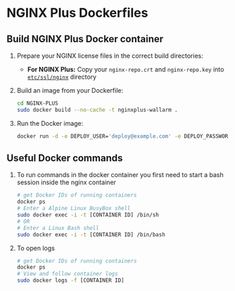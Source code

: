 # NGINX Plus Dockerfiles


## Build NGINX Plus Docker container

 1. Prepare your NGINX license files in the correct build directories:
      * **For NGINX Plus:** Copy your `nginx-repo.crt` and `nginx-repo.key` into [`etc/ssl/nginx`](./NGINX-PLUS/ssl/nginx) directory

 2. Build an image from your Dockerfile:
    ```bash
    cd NGINX-PLUS
    sudo docker build --no-cache -t nginxplus-wallarm .
    ```
 3. Run the Docker image:
     ```bash
    docker run -d -e DEPLOY_USER='deploy@example.com' -e DEPLOY_PASSWORD='very_secret' -e WALLARM_API_HOST='us1.api.wallarm.com' -p 80:80 nginxplus-wallarm
    ```
    
## Useful Docker commands


 1. To run commands in the docker container you first need to start a bash session inside the nginx container
    ```bash
    # get Docker IDs of running containers
    docker ps
    # Enter a Alpine Linux BusyBox shell
    sudo docker exec -i -t [CONTAINER ID] /bin/sh
    # OR
    # Enter a Linux Bash shell
    sudo docker exec -i -t [CONTAINER ID] /bin/bash
    ```

 2. To open logs
    ```bash
    # get Docker IDs of running containers
    docker ps
    # View and follow container logs
    sudo docker logs -f [CONTAINER ID]
    ```
